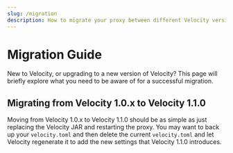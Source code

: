 ```yaml
---
slug: /migration
description: How to migrate your proxy between different Velocity versions.
---
```


# Migration Guide

New to Velocity, or upgrading to a new version of Velocity? This page will briefly explore what you
need to be aware of for a successful migration.

## Migrating from Velocity 1.0.x to Velocity 1.1.0

Moving from Velocity 1.0.x to Velocity 1.1.0 should be as simple as just replacing the Velocity JAR
and restarting the proxy. You may want to back up your `velocity.toml` and then delete the current
`velocity.toml` and let Velocity regenerate it to add the new settings that Velocity 1.1.0
introduces.
